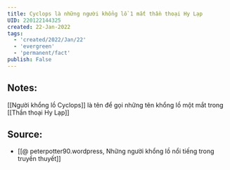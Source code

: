 ```yaml
---
title: Cyclops là những người khổng lồ 1 mắt thần thoại Hy Lạp
UID: 220122144325
created: 22-Jan-2022
tags:
  - 'created/2022/Jan/22'
  - 'evergreen'
  - 'permanent/fact'
publish: False
---
```

## Notes:
[[Người khổng lồ Cyclops]] là tên để gọi những tên khổng lồ một mắt trong [[Thần thoại Hy Lạp]]

## Source:
- [[@ peterpotter90.wordpress, Những người khổng lồ nổi tiếng trong truyền thuyết]]


